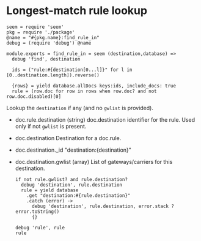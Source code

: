 Longest-match rule lookup
=========================

    seem = require 'seem'
    pkg = require './package'
    @name = "#{pkg.name}:find_rule_in"
    debug = (require 'debug') @name

    module.exports = find_rule_in = seem (destination,database) =>
      debug 'find', destination

      ids = ("rule:#{destination[0...l]}" for l in [0..destination.length]).reverse()

      {rows} = yield database.allDocs keys:ids, include_docs: true
      rule = (row.doc for row in rows when row.doc? and not row.doc.disabled)[0]

Lookup the `destination` if any (and no `gwlist` is provided).

* doc.rule.destination (string) doc.destination identifier for the rule. Used only if not `gwlist` is present.
* doc.destination Destination for a doc.rule.
* doc.destination._id "destination:{destination}"
* doc.destination.gwlist (array) List of gateways/carriers for this destination.

      if not rule.gwlist? and rule.destination?
        debug 'destination', rule.destination
        rule = yield database
          .get "destination:#{rule.destination}"
          .catch (error) ->
            debug 'destination', rule.destination, error.stack ? error.toString()
            {}

      debug 'rule', rule
      rule
